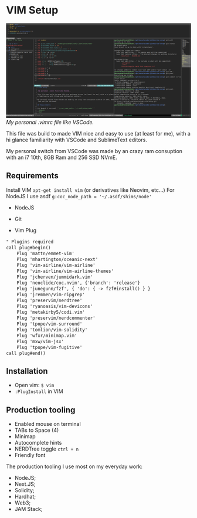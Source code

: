 # VIM Setup
![Image of vim setup running on Gnome Terminal with 6 panels opened including on top: fugitive (git helper), on the left and right side: NERDtree and Minimap and on the center: this document code](/vim.png "Screenshot")
_My personal .vimrc file like VSCode._

This file was build to made VIM nice and easy to use (at least for me), with a hi glance familiarity with VSCode and SublimeText editors.

My personal switch from VSCode was made by an crazy ram consuption with an i7 10th, 8GB Ram and 256 SSD NVmE.

## Requirements
Install VIM ```apt-get install vim``` (or derivatives like Neovim, etc...)
For NodeJS I use asdf ```g:coc_node_path = '~/.asdf/shims/node'```
* NodeJS
* Git

* Vim Plug

```
" Plugins required
call plug#begin()
    Plug 'mattn/emmet-vim'
    Plug 'mhartington/oceanic-next'
    Plug 'vim-airline/vim-airline'
    Plug 'vim-airline/vim-airline-themes'
    Plug 'jcherven/jummidark.vim'
    Plug 'neoclide/coc.nvim', {'branch': 'release'}
    Plug 'junegunn/fzf', { 'do': { -> fzf#install() } }
    Plug 'jremmen/vim-ripgrep'
    Plug 'preservim/nerdtree'
    Plug 'ryanoasis/vim-devicons'
    Plug 'metakirby5/codi.vim'
    Plug 'preservim/nerdcommenter'
    Plug 'tpope/vim-surround'
    Plug 'tomlion/vim-solidity'
    Plug 'wfxr/minimap.vim'
    Plug 'mxw/vim-jsx'
    Plug 'tpope/vim-fugitive'
call plug#end()
``` 
## Installation

* Open vim: ```$ vim``` 
* ```:PlugInstall``` in VIM 

## Production tooling

* Enabled mouse on terminal
* TABs to Space (4)
* Minimap
* Autocomplete hints
* NERDTree toggle ```ctrl + n```
* Friendly font 

The production tooling I use most on my everyday work:

* NodeJS;
* Next.JS;
* Solidity;
* Hardhat;
* Web3;
* JAM Stack;


